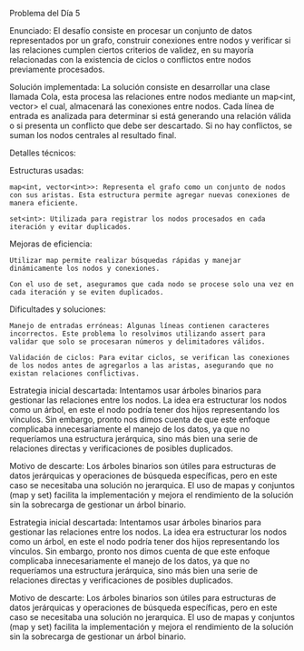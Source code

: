 Problema del Día 5 

Enunciado: El desafío consiste en procesar un conjunto de datos representados por un grafo, construir conexiones entre nodos y verificar si las relaciones cumplen ciertos criterios de validez, en su mayoría relacionadas con la existencia de ciclos o conflictos entre nodos previamente procesados. 

Solución implementada: La solución consiste en desarrollar una clase llamada Cola, esta procesa las relaciones entre nodos mediante un map<int, vector<int>> el cual, almacenará las conexiones entre nodos. Cada línea de entrada es analizada para determinar si está generando una relación válida o si presenta un conflicto que debe ser descartado. Si no hay conflictos, se suman los nodos centrales al resultado final. 

Detalles técnicos: 

Estructuras usadas: 

    map<int, vector<int>>: Representa el grafo como un conjunto de nodos con sus aristas. Esta estructura permite agregar nuevas conexiones de manera eficiente. 

    set<int>: Utilizada para registrar los nodos procesados en cada iteración y evitar duplicados. 

Mejoras de eficiencia: 

    Utilizar map permite realizar búsquedas rápidas y manejar dinámicamente los nodos y conexiones. 

    Con el uso de set, aseguramos que cada nodo se procese solo una vez en cada iteración y se eviten duplicados. 

Dificultades y soluciones: 

    Manejo de entradas erróneas: Algunas líneas contienen caracteres incorrectos. Este problema lo resolvimos utilizando assert para validar que solo se procesaran números y delimitadores válidos. 

    Validación de ciclos: Para evitar ciclos, se verifican las conexiones de los nodos antes de agregarlos a las aristas, asegurando que no existan relaciones conflictivas. 
Estrategia inicial descartada: Intentamos usar árboles binarios para gestionar las relaciones entre los nodos. La idea era estructurar los nodos como un árbol, en este el nodo podría tener dos hijos representando los vínculos. Sin embargo, pronto nos dimos cuenta de que este enfoque complicaba innecesariamente el manejo de los datos, ya que no requeríamos una estructura jerárquica, sino más bien una serie de relaciones directas y verificaciones de posibles duplicados. 

Motivo de descarte: Los árboles binarios son útiles para estructuras de datos jerárquicas y operaciones de búsqueda específicas, pero en este caso se necesitaba una solución no jerarquica. El uso de mapas y conjuntos (map y set) facilita la implementación y mejora el rendimiento de la solución sin la sobrecarga de gestionar un árbol binario. 

Estrategia inicial descartada: Intentamos usar árboles binarios para gestionar las relaciones entre los nodos. La idea era estructurar los nodos como un árbol, en este el nodo podría tener dos hijos representando los vínculos. Sin embargo, pronto nos dimos cuenta de que este enfoque complicaba innecesariamente el manejo de los datos, ya que no requeríamos una estructura jerárquica, sino más bien una serie de relaciones directas y verificaciones de posibles duplicados. 

Motivo de descarte: Los árboles binarios son útiles para estructuras de datos jerárquicas y operaciones de búsqueda específicas, pero en este caso se necesitaba una solución no jerarquica. El uso de mapas y conjuntos (map y set) facilita la implementación y mejora el rendimiento de la solución sin la sobrecarga de gestionar un árbol binario. 
